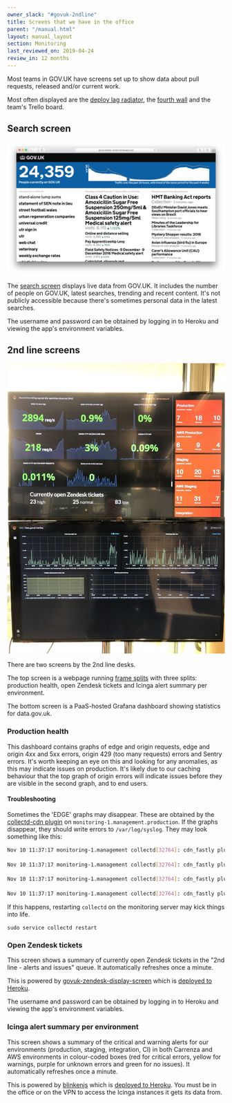 ```yaml
---
owner_slack: "#govuk-2ndline"
title: Screens that we have in the office
parent: "/manual.html"
layout: manual_layout
section: Monitoring
last_reviewed_on: 2019-04-24
review_in: 12 months
---
```


Most teams in GOV.UK have screens set up to show data about pull requests, released and/or current work.

Most often displayed are the [deploy lag radiator][deploy-lag], the [fourth wall][fourth-wall] and the team's
Trello board.

[deploy-lag]: https://github.com/dsingleton/deploy-lag-radiator
[fourth-wall]: https://github.com/alphagov/fourth-wall

## Search screen

![Screen shot of the search screen](images/search-screen.png)

The [search screen][search-screen] displays live data from GOV.UK. It includes the number of people on GOV.UK, latest
searches, trending and recent content. It's not publicly accessible because there's sometimes personal data in the
latest searches.

The username and password can be obtained by logging in to Heroku and viewing the app's environment variables.

[search-screen]: https://github.com/alphagov/govuk-display-screen

## 2nd line screens

![Photo of the 2nd line monitoring screens](images/monitoring.jpg)

There are two screens by the 2nd line desks.

The top screen is a webpage running [frame splits][frame-splits] with three splits: production health, open Zendesk
tickets and Icinga alert summary per environment.

The bottom screen is a PaaS-hosted Grafana dashboard showing statistics for data.gov.uk.

[frame-splits]: https://github.com/alphagov/frame-splits

### Production health

This dashboard contains graphs of edge and origin requests, edge and origin 4xx and 5xx errors, origin 429 (too many
requests) errors and Sentry errors. It's worth keeping an eye on this and looking for any anomalies, as this may
indicate issues on production. It's likely due to our caching behaviour that the top graph of origin errors will
indicate issues before they are visible in the second graph, and to end users.

[production-health]: https://grafana.production.govuk.digital/dashboard/file/2ndline_health.json

#### Troubleshooting

Sometimes the 'EDGE' graphs may disappear. These are obtained by the
[collectd-cdn plugin][collectd-cdn] on
`monitoring-1.management.production`. If the graphs disappear, they
should write errors to `/var/log/syslog`. They may look something like
this:

```sh
Nov 10 11:37:17 monitoring-1.management collectd[32764]: cdn_fastly plugin: Failed to query service: govuk

Nov 10 11:37:17 monitoring-1.management collectd[32764]: cdn_fastly plugin: Failed to query service: tldredirect

Nov 10 11:37:17 monitoring-1.management collectd[32764]: cdn_fastly plugin: Failed to query service: assets

Nov 10 11:37:17 monitoring-1.management collectd[32764]: cdn_fastly plugin: Failed to query service: redirector
```

If this happens, restarting `collectd` on the monitoring server may kick
things into life.

```
sudo service collectd restart
```

[collectd-cdn]: https://github.com/gds-operations/collectd-cdn

### Open Zendesk tickets

This screen shows a summary of currently open Zendesk tickets in the "2nd line - alerts and issues" queue. It
automatically refreshes once a minute.

This is powered by [govuk-zendesk-display-screen][] which is [deployed to Heroku][govuk-zendesk-display-screen-heroku].

The username and password can be obtained by logging in to Heroku and viewing the app's environment variables.

[govuk-zendesk-display-screen]: https://github.com/alphagov/govuk-zendesk-display-screen
[govuk-zendesk-display-screen-heroku]: https://govuk-zendesk-display-screen.herokuapp.com/

### Icinga alert summary per environment

This screen shows a summary of the critical and warning alerts for our environments (production, staging, integration, CI)
in both Carrenza and AWS environments in colour-coded boxes (red for critical errors, yellow for warnings, purple for
unknown errors and green for no issues). It automatically refreshes once a minute.

This is powered by [blinkenjs][] which is [deployed to Heroku][govuk-secondline-blinken-heroku]. You must be in the
office or on the VPN to access the Icinga instances it gets its data from.

[blinkenjs]: https://github.com/alphagov/blinkenjs
[govuk-secondline-blinken-heroku]: https://govuk-secondline-blinken.herokuapp.com/blinken.html
